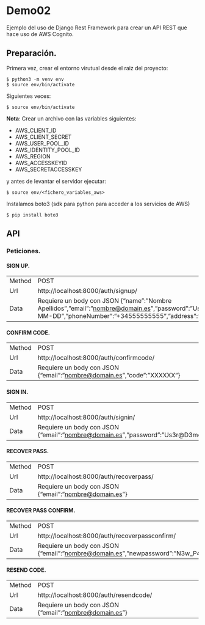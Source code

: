 # Demo02

Ejemplo del uso de Django Rest Framework para crear un API REST que hace uso de AWS Cognito.


## Preparación.
Primera vez, crear el entorno virutual desde el raiz del proyecto:
~~~~
$ python3 -m venv env
$ source env/bin/activate
~~~~

Siguientes veces:
~~~~
$ source env/bin/activate
~~~~

__Nota__: Crear un archivo con las variables siguientes:
* AWS_CLIENT_ID
* AWS_CLIENT_SECRET
* AWS_USER_POOL_ID
* AWS_IDENTITY_POOL_ID
* AWS_REGION
* AWS_ACCESSKEYID
* AWS_SECRETACCESSKEY

y antes de levantar el servidor ejecutar:
~~~
$ source env/<fichero_variables_aws>
~~~

Instalamos boto3 (sdk para python para acceder a los servicios de AWS)

~~~
$ pip install boto3
~~~~

## API
### Peticiones.
#### SIGN UP.
|||
|-|-|
| Method | POST |
| Url | http://localhost:8000/auth/signup/ |
| Data | Requiere un body con JSON {“name”:”Nombre Apellidos”,”email”:”nombre@domain.es”,”password”:”Us3r@D3mo”,”birthdate”:”YYYY-MM-DD”,”phoneNumber”:”+34555555555”,”address”:”Rue del Percebe, 13”} |


#### CONFIRM CODE.
|||
|-|-|
| Method | POST |
| Url | http://localhost:8000/auth/confirmcode/ |
| Data | Requiere un body con JSON {“email”:”nombre@domain.es”,”code”:”XXXXXX”} |


#### SIGN IN.
|||
|-|-|
| Method | POST |
| Url | http://localhost:8000/auth/signin/ |
| Data | Requiere un body con JSON {“email”:”nombre@domain.es”,”password”:”Us3r@D3mo”} |


#### RECOVER PASS.
|||
|-|-|
| Method | POST |
| Url | http://localhost:8000/auth/recoverpass/ |
| Data | Requiere un body con JSON {“email”:”nombre@domain.es”} |


#### RECOVER PASS CONFIRM.
|||
|-|-|
| Method | POST |
| Url | http://localhost:8000/auth/recoverpassconfirm/ |
| Data | Requiere un body con JSON {“email”:”nombre@domain.es”,”newpassword”:”N3w_P4ssw0rd”,”code”:”XXXXXX”} |


#### RESEND CODE.
|||
|-|-|
| Method | POST |
| Url | http://localhost:8000/auth/resendcode/ |
| Data | Requiere un body con JSON {“email”:”nombre@domain.es”} |

